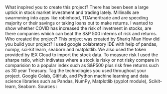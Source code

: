 What inspired you to create this project? There has been been a large uptick in stock market investment and trading lately. Millinalls are swarmming into apps like robinhood, TDAmeritrade and are specding majority or their savings or taking loans out to make returns. I wanted to show whether COVID has increased the risk of invetment in stocks, are there companies whiich can beat the S&P 500 interms of risk and returns.
Who created the project? This project was created by Shariq Mian
How did you build your project? I used google colabratory IDE with help of pandas, numpy, sci-kit learn, seaborn and matplotlib. We also used the token provided by IEX Cloud to import the stock data. To measure risk I used the sharpe ratio, which indivates where a stock is risky or not risky compare in comparision to a popular index such as S&P500 plus risk free returns such as 30 year Treasury.
Tag the technologies you used throughout your project. Google Colab, GitHub, and Python machine learning and data science libraries such as Pandas, NumPy, Matplotlib (pyplot module), Scikit-learn, Seaborn.
Sources : 
